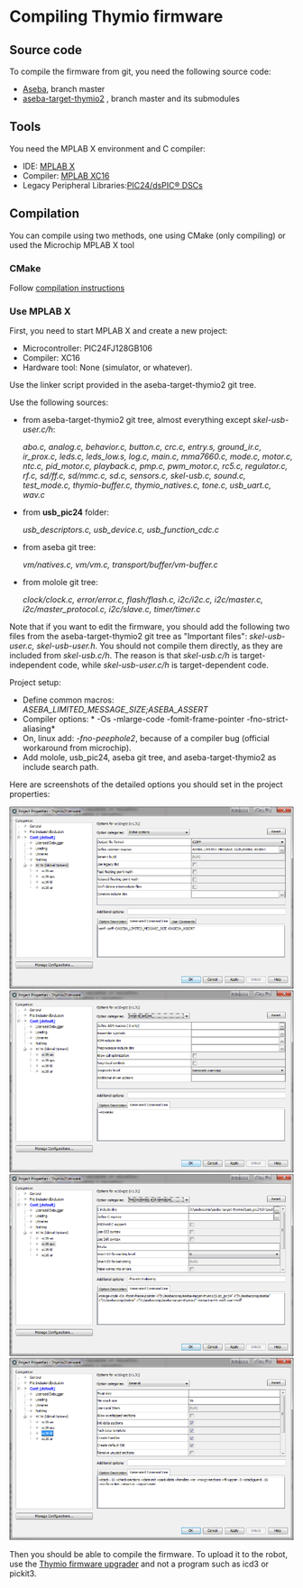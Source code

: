 # Compiling Thymio firmware

## Source code

To compile the firmware from git, you need the following source code:

- [Aseba](http://github.com/aseba-community/aseba), branch master
- [aseba-target-thymio2](https://github.com/aseba-community/aseba-target-thymio2) , branch master and its submodules

## Tools 

You need the MPLAB X environment and C compiler:
- IDE: [MPLAB X](https://www.microchip.com/pagehandler/en-us/family/mplabx/)
- Compiler: [MPLAB XC16](https://www.microchip.com/pagehandler/en_us/devtools/mplabxc/)
- Legacy Peripheral Libraries:[PIC24/dsPIC® DSCs](https://www.microchip.com/pagehandler/en_us/devtools/mplabxc/)

## Compilation

You can compile using two methods, one using CMake (only compiling) or used the Microchip MPLAB X tool

### CMake

Follow [compilation instructions](cmake.md)

### Use MPLAB X

First, you need to start MPLAB X and create a new project: 

- Microcontroller: PIC24FJ128GB106
- Compiler: XC16
- Hardware tool: None (simulator, or whatever). 

Use the linker script provided in the aseba-target-thymio2 git tree.

Use the following sources:
- from aseba-target-thymio2 git tree, almost everything except *skel-usb-user.c/h*:
   
    *abo.c, analog.c, behavior.c, button.c, crc.c, entry.s, ground_ir.c, ir_prox.c, leds.c, leds_low.s, log.c, main.c, mma7660.c, mode.c, motor.c, ntc.c, pid_motor.c, playback.c, pmp.c, pwm_motor.c, rc5.c, regulator.c, rf.c, sd/ff.c, sd/mmc.c, sd.c, sensors.c, skel-usb.c, sound.c, test_mode.c, thymio-buffer.c, thymio_natives.c, tone.c, usb_uart.c, wav.c*
- from **usb_pic24** folder:

    *usb_descriptors.c, usb_device.c, usb_function_cdc.c*
- from aseba git tree:

    *vm/natives.c, vm/vm.c, transport/buffer/vm-buffer.c*
- from molole git tree:

    *clock/clock.c, error/error.c, flash/flash.c, i2c/i2c.c, i2c/master.c, i2c/master_protocol.c, i2c/slave.c, timer/timer.c*

Note that if you want to edit the firmware, you should add the following two files from the aseba-target-thymio2 git tree as "Important files": *skel-usb-user.c, skel-usb-user.h*. You should not compile them directly, as they are included from *skel-usb.c/h*. The reason is that *skel-usb.c/h* is target-independent code, while *skel-usb-user.c/h* is target-dependent code.

Project setup:
- Define common macros: *ASEBA_LIMITED_MESSAGE_SIZE;ASEBA_ASSERT*
- Compiler options: * -Os -mlarge-code -fomit-frame-pointer -fno-strict-aliasing*
- On, linux add: *-fno-peephole2*, because of a compiler bug (official workaround from microchip).
- Add molole, usb_pic24, aseba git tree, and aseba-target-thymio2 as include search path.

Here are screenshots of the detailed options you should set in the project properties:

![](/Capture-XC16.PNG)
![](/Capture-XC16-as.PNG)
![](/Capture-XC16-gcc.PNG)
![](/Capture-XC16-ld.PNG)


Then you should be able to compile the firmware. To upload it to the robot, use the [Thymio firmware upgrader](https://www.thymio.org/en:thymioupdate) and not a program such as icd3 or pickit3.
